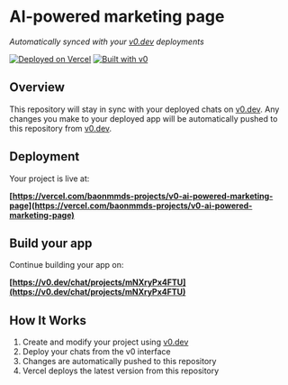 # AI-powered marketing page

*Automatically synced with your [v0.dev](https://v0.dev) deployments*

[![Deployed on Vercel](https://img.shields.io/badge/Deployed%20on-Vercel-black?style=for-the-badge&logo=vercel)](https://vercel.com/baonmmds-projects/v0-ai-powered-marketing-page)
[![Built with v0](https://img.shields.io/badge/Built%20with-v0.dev-black?style=for-the-badge)](https://v0.dev/chat/projects/mNXryPx4FTU)

## Overview

This repository will stay in sync with your deployed chats on [v0.dev](https://v0.dev).
Any changes you make to your deployed app will be automatically pushed to this repository from [v0.dev](https://v0.dev).

## Deployment

Your project is live at:

**[https://vercel.com/baonmmds-projects/v0-ai-powered-marketing-page](https://vercel.com/baonmmds-projects/v0-ai-powered-marketing-page)**

## Build your app

Continue building your app on:

**[https://v0.dev/chat/projects/mNXryPx4FTU](https://v0.dev/chat/projects/mNXryPx4FTU)**

## How It Works

1. Create and modify your project using [v0.dev](https://v0.dev)
2. Deploy your chats from the v0 interface
3. Changes are automatically pushed to this repository
4. Vercel deploys the latest version from this repository